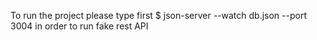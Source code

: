 To run the project please type first 
$ json-server --watch db.json --port 3004
in order to run fake rest API